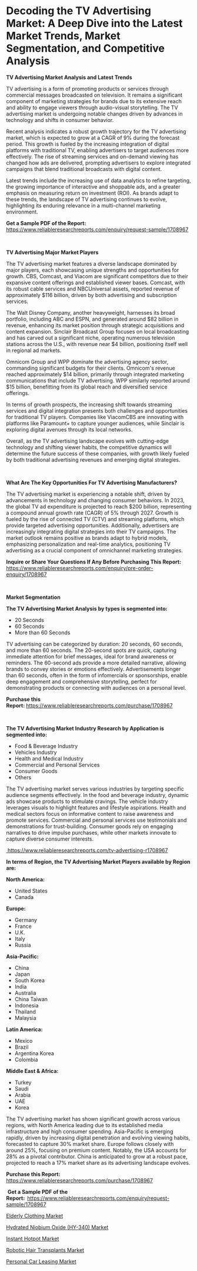 <p><h1>Decoding the TV Advertising Market: A Deep Dive into the Latest Market Trends, Market Segmentation, and Competitive Analysis</h1></p><p><strong>TV Advertising Market Analysis and Latest Trends</strong></p>
<p><p>TV advertising is a form of promoting products or services through commercial messages broadcasted on television. It remains a significant component of marketing strategies for brands due to its extensive reach and ability to engage viewers through audio-visual storytelling. The TV advertising market is undergoing notable changes driven by advances in technology and shifts in consumer behavior.</p><p>Recent analysis indicates a robust growth trajectory for the TV advertising market, which is expected to grow at a CAGR of 9% during the forecast period. This growth is fueled by the increasing integration of digital platforms with traditional TV, enabling advertisers to target audiences more effectively. The rise of streaming services and on-demand viewing has changed how ads are delivered, prompting advertisers to explore integrated campaigns that blend traditional broadcasts with digital content.</p><p>Latest trends include the increasing use of data analytics to refine targeting, the growing importance of interactive and shoppable ads, and a greater emphasis on measuring return on investment (ROI). As brands adapt to these trends, the landscape of TV advertising continues to evolve, highlighting its enduring relevance in a multi-channel marketing environment.</p></p>
<p><strong>Get a Sample PDF of the Report:&nbsp;</strong> <a href="https://www.reliableresearchreports.com/enquiry/request-sample/1708967?utm_campaign=1719&utm_medium=2&utm_source=Github&utm_content=ia&utm_term=21102024&utm_id=tv-advertising">https://www.reliableresearchreports.com/enquiry/request-sample/1708967</a></p>
<p>&nbsp;</p>
<p><strong>TV Advertising Major Market Players</strong></p>
<p><p>The TV advertising market features a diverse landscape dominated by major players, each showcasing unique strengths and opportunities for growth. CBS, Comcast, and Viacom are significant competitors due to their expansive content offerings and established viewer bases. Comcast, with its robust cable services and NBCUniversal assets, reported revenue of approximately $116 billion, driven by both advertising and subscription services. </p><p>The Walt Disney Company, another heavyweight, harnesses its broad portfolio, including ABC and ESPN, and generated around $82 billion in revenue, enhancing its market position through strategic acquisitions and content expansion. Sinclair Broadcast Group focuses on local broadcasting and has carved out a significant niche, operating numerous television stations across the U.S., with revenue near $4 billion, positioning itself well in regional ad markets.</p><p>Omnicom Group and WPP dominate the advertising agency sector, commanding significant budgets for their clients. Omnicom's revenue reached approximately $14 billion, primarily through integrated marketing communications that include TV advertising. WPP similarly reported around $15 billion, benefitting from its global reach and diversified service offerings.</p><p>In terms of growth prospects, the increasing shift towards streaming services and digital integration presents both challenges and opportunities for traditional TV players. Companies like ViacomCBS are innovating with platforms like Paramount+ to capture younger audiences, while Sinclair is exploring digital avenues through its local networks. </p><p>Overall, as the TV advertising landscape evolves with cutting-edge technology and shifting viewer habits, the competitive dynamics will determine the future success of these companies, with growth likely fueled by both traditional advertising revenues and emerging digital strategies.</p></p>
<p>&nbsp;</p>
<p><strong>What Are The Key Opportunities For TV Advertising Manufacturers?</strong></p>
<p><p>The TV advertising market is experiencing a notable shift, driven by advancements in technology and changing consumer behaviors. In 2023, the global TV ad expenditure is projected to reach $200 billion, representing a compound annual growth rate (CAGR) of 5% through 2027. Growth is fueled by the rise of connected TV (CTV) and streaming platforms, which provide targeted advertising opportunities. Additionally, advertisers are increasingly integrating digital strategies into their TV campaigns. The market outlook remains positive as brands adapt to hybrid models, emphasizing personalization and real-time analytics, positioning TV advertising as a crucial component of omnichannel marketing strategies.</p></p>
<p><strong>Inquire or Share Your Questions If Any Before Purchasing This Report:</strong> <a href="https://www.reliableresearchreports.com/enquiry/pre-order-enquiry/1708967?utm_campaign=1719&utm_medium=2&utm_source=Github&utm_content=ia&utm_term=21102024&utm_id=tv-advertising">https://www.reliableresearchreports.com/enquiry/pre-order-enquiry/1708967</a></p>
<p>&nbsp;</p>
<p><strong>Market Segmentation</strong></p>
<p><strong>The TV Advertising Market Analysis by types is segmented into:</strong></p>
<p><ul><li>20 Seconds</li><li>60 Seconds</li><li>More than 60 Seconds</li></ul></p>
<p><p>TV advertising can be categorized by duration: 20 seconds, 60 seconds, and more than 60 seconds. The 20-second spots are quick, capturing immediate attention for brief messages, ideal for brand awareness or reminders. The 60-second ads provide a more detailed narrative, allowing brands to convey stories or emotions effectively. Advertisements longer than 60 seconds, often in the form of infomercials or sponsorships, enable deep engagement and comprehensive storytelling, perfect for demonstrating products or connecting with audiences on a personal level.</p></p>
<p><strong>Purchase this Report:&nbsp;</strong><a href="https://www.reliableresearchreports.com/purchase/1708967?utm_campaign=1719&utm_medium=2&utm_source=Github&utm_content=ia&utm_term=21102024&utm_id=tv-advertising">https://www.reliableresearchreports.com/purchase/1708967</a></p>
<p>&nbsp;</p>
<p><strong>The TV Advertising Market Industry Research by Application is segmented into:</strong></p>
<p><ul><li>Food & Beverage Industry</li><li>Vehicles Industry</li><li>Health and Medical Industry</li><li>Commercial and Personal Services</li><li>Consumer Goods</li><li>Others</li></ul></p>
<p><p>The TV advertising market serves various industries by targeting specific audience segments effectively. In the food and beverage industry, dynamic ads showcase products to stimulate cravings. The vehicle industry leverages visuals to highlight features and lifestyle aspirations. Health and medical sectors focus on informative content to raise awareness and promote services. Commercial and personal services use testimonials and demonstrations for trust-building. Consumer goods rely on engaging narratives to drive impulse purchases, while other markets innovate to capture diverse consumer interests.</p></p>
<p><a href="https://www.reliableresearchreports.com/tv-advertising-r1708967?utm_campaign=1719&utm_medium=2&utm_source=Github&utm_content=ia&utm_term=21102024&utm_id=tv-advertising">&nbsp;https://www.reliableresearchreports.com/tv-advertising-r1708967</a></p>
<p><strong>In terms of Region, the TV Advertising Market Players available by Region are:</strong></p>
<p>
    <p> <strong> North America: </strong>
        <ul>
            <li>United States</li>
            <li>Canada</li>
        </ul>
        </p> 
    <p> <strong> Europe: </strong>
        <ul>
            <li>Germany</li>
            <li>France</li>
            <li>U.K.</li>
            <li>Italy</li>
            <li>Russia</li>
        </ul>
        </p> 
    <p> <strong> Asia-Pacific: </strong>
        <ul>
            <li>China</li>
            <li>Japan</li>
            <li>South Korea</li>
            <li>India</li>
            <li>Australia</li>
            <li>China Taiwan</li>
            <li>Indonesia</li>
            <li>Thailand</li>
            <li>Malaysia</li>
        </ul>
        </p> 
    <p> <strong> Latin America: </strong>
        <ul>
            <li>Mexico</li>
            <li>Brazil</li>
            <li>Argentina Korea</li>
            <li>Colombia</li>
        </ul>
        </p> 
    <p> <strong> Middle East & Africa: </strong>
        <ul>
            <li>Turkey</li>
            <li>Saudi</li>
            <li>Arabia</li>
            <li>UAE</li>
            <li>Korea</li>
        </ul>
    </p>
    </p>
<p><p>The TV advertising market has shown significant growth across various regions, with North America leading due to its established media infrastructure and high consumer spending. Asia-Pacific is emerging rapidly, driven by increasing digital penetration and evolving viewing habits, forecasted to capture 30% market share. Europe follows closely with around 25%, focusing on premium content. Notably, the USA accounts for 28% as a pivotal contributor. China is anticipated to grow at a robust pace, projected to reach a 17% market share as its advertising landscape evolves.</p></p>
<p><strong>Purchase this Report: </strong><a href="https://www.reliableresearchreports.com/purchase/1708967?utm_campaign=1719&utm_medium=2&utm_source=Github&utm_content=ia&utm_term=21102024&utm_id=tv-advertising">https://www.reliableresearchreports.com/purchase/1708967</a></p>
<p>&nbsp;<strong>Get a Sample PDF of the Report:&nbsp;&nbsp;</strong><a href="https://www.reliableresearchreports.com/enquiry/request-sample/1708967?utm_campaign=1719&utm_medium=2&utm_source=Github&utm_content=ia&utm_term=21102024&utm_id=tv-advertising">https://www.reliableresearchreports.com/enquiry/request-sample/1708967</a></p>
<p><strong></strong></p>
<p><p><a href="https://www.linkedin.com/pulse/global-elderly-clothing-market-exploring-share-trends-2jmpc?utm_campaign=1719&utm_medium=2&utm_source=Github&utm_content=ia&utm_term=21102024&utm_id=tv-advertising">Elderly Clothing Market</a></p><p><a href="https://github.com/JakirUddin651/Market-Research-Report-List-1/blob/main/hydrated-niobium-oxide-hy-340-market.md?utm_campaign=1719&utm_medium=2&utm_source=Github&utm_content=ia&utm_term=21102024&utm_id=tv-advertising">Hydrated Niobium Oxide (HY-340) Market</a></p><p><a href="https://www.linkedin.com/pulse/unveiling-market-trends-global-instant-hotpot-growth-khnsc?utm_campaign=1719&utm_medium=2&utm_source=Github&utm_content=ia&utm_term=21102024&utm_id=tv-advertising">Instant Hotpot Market</a></p><p><a href="https://www.linkedin.com/pulse/robotic-hair-transplants-market-research-report-forecast-yew4c?utm_campaign=1719&utm_medium=2&utm_source=Github&utm_content=ia&utm_term=21102024&utm_id=tv-advertising">Robotic Hair Transplants Market</a></p><p><a href="https://www.linkedin.com/pulse/personal-car-leasing-momentum-charting-145-cagr-path-pbdtc?utm_campaign=1719&utm_medium=2&utm_source=Github&utm_content=ia&utm_term=21102024&utm_id=tv-advertising">Personal Car Leasing Market</a></p></p>
